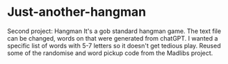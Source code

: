 # Just-another-hangman
Second project: Hangman
It's a gob standard hangman game. The text file can be changed, words on that were generated from chatGPT. I wanted a specific list of words with 5-7 letters so it doesn't get tedious play. Reused some of the randomise and word pickup code from the Madlibs project.
